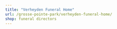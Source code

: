 ```yaml
---
title: "Verheyden Funeral Home"
url: /grosse-pointe-park/verheyden-funeral-home/
shop: funeral directors
---
```

